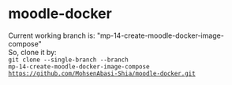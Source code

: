 # moodle-docker
Current working branch is: "mp-14-create-moodle-docker-image-compose"<br/>
So, clone it by:<br/>
<code>git clone --single-branch --branch mp-14-create-moodle-docker-image-compose https://github.com/MohsenAbasi-Shia/moodle-docker.git</code>

